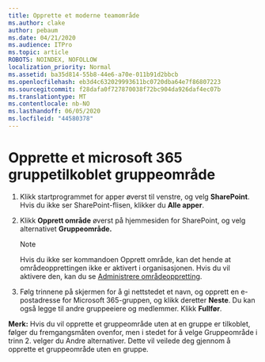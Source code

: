 ```yaml
---
title: Opprette et moderne teamområde
ms.author: clake
author: pebaum
ms.date: 04/21/2020
ms.audience: ITPro
ms.topic: article
ROBOTS: NOINDEX, NOFOLLOW
localization_priority: Normal
ms.assetid: ba35d814-55b8-44e6-a70e-011b91d2bbcb
ms.openlocfilehash: eb3d4c632029993611bc0720dba64e7f86807223
ms.sourcegitcommit: f28dafa0f727870038f72bc904da926daf4ec07b
ms.translationtype: MT
ms.contentlocale: nb-NO
ms.lasthandoff: 06/05/2020
ms.locfileid: "44580378"
---
```

# <a name="create-a-microsoft-365-group-connected-team-site"></a>Opprette et microsoft 365 gruppetilkoblet gruppeområde

1. Klikk startprogrammet for apper øverst til venstre, og velg **SharePoint**. Hvis du ikke ser SharePoint-flisen, klikker du **Alle apper**.
    
2. Klikk **Opprett område** øverst på hjemmesiden for SharePoint, og velg alternativet **Gruppeområde.** 
    
    > [!NOTE]
    > Hvis du ikke ser kommandoen Opprett område, kan det hende at områdeopprettingen ikke er aktivert i organisasjonen. Hvis du vil aktivere den, kan du se [Administrere områdeoppretting](https://go.microsoft.com/fwlink/?linkid=2009644). 
  
3. Følg trinnene på skjermen for å gi nettstedet et navn, og opprett en e-postadresse for Microsoft 365-gruppen, og klikk deretter **Neste**. Du kan også legge til andre gruppeeiere og medlemmer. Klikk **Fullfør**.
  
 **Merk:** Hvis du vil opprette et gruppeområde uten at en gruppe er tilkoblet, følger du fremgangsmåten ovenfor, men i stedet for å velge Gruppeområde i trinn 2. velger du Andre alternativer. Dette vil veilede deg gjennom å opprette et gruppeområde uten en gruppe. 
    

